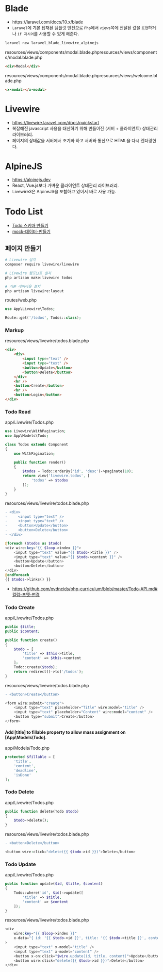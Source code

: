 # Blade
* https://laravel.com/docs/10.x/blade
* `Laravel`에 기본 탑재된 템플릿 엔진으로 `Php`에서 `views`쪽에 전달된 값을 `표현`하거나 `if 지시어`를 사용할 수 있게 해준다.
```sh
laravel new laravel_blade_livewire_alpinejs
```
resources/views/components/modal.blade.phpresources/views/components/modal.blade.php
```html
<div>Modal</div>
```

resources/views/components/modal.blade.phpresources/views/welcome.blade.php
```html
<x-modal></x-modal>
```

# Livewire
* https://livewire.laravel.com/docs/quickstart
* 복잡해진 javascript 사용을 대신하기 위해 만들어진 (서버 + 클라이언트) 상태관리 라이브러리.
* 페이지의 상태값을 서버에서 초기화 하고 서버와 통신으로 HTML을 다시 렌더링한다.

# AlpineJS
* https://alpinejs.dev
* React, Vue.js보다 가벼운 클라이언트 상태관리 라이브러리.
* Livewire3은 AlpineJS을 포함하고 있어서 바로 사용 가능.

# Todo List
* [Todo 스키마 만들기](https://github.com/ovdncids/php-curriculum/blob/master/Todo-API.md#todo-스키마-만들기)
* [mock-데이터-만들기](https://github.com/ovdncids/php-curriculum/blob/master/Todo-API.md#mock-데이터-만들기)

## 페이지 만들기
```sh
# Livewire 설치
composer require livewire/livewire

# Livewire 컴포넌트 설치
php artisan make:livewire todos

# 기본 레이아웃 설치
php artisan livewire:layout
```

routes/web.php
```php
use App\Livewire\Todos;

Route::get('/todos', Todos::class);
```

### Markup
resources/views/livewire/todos.blade.php
```html
<div>
    <div>
        <input type="text" />
        <input type="text" />
        <button>Update</button>
        <button>Delete</button>
    </div>
    <hr />
    <button>Create</button>
    <hr />
    <button>Login</button>
</div>
```

### Todo Read
app/Livewire/Todos.php
```php
use Livewire\WithPagination;
use App\Models\Todo;

class Todos extends Component
{
    use WithPagination;

    public function render()
    {
        $todos = Todo::orderBy('id', 'desc')->paginate(10);
        return view('livewire.todos', [
            'todos' => $todos
        ]);
    }
}
```

resources/views/livewire/todos.blade.php
```diff
- <div>
-     <input type="text" />
-     <input type="text" />
-     <button>Update</button>
-     <button>Delete</button>
- </div>
```

```php
@foreach ($todos as $todo)
<div wire:key="{{ $loop->index }}">
    <input type="text" value="{{ $todo->title }}" />
    <input type="text" value="{{ $todo->content }}" />
    <button>Update</button>
    <button>Delete</button>
</div>
@endforeach
{{ $todos->links() }}
```
* https://github.com/ovdncids/php-curriculum/blob/master/Todo-API.md#컬럼-포맷-변경

### Todo Create
app/Livewire/Todos.php
```php
public $title;
public $content;

public function create()
{
    $todo = [
        'title' => $this->title,
        'content' => $this->content
    ];
    Todo::create($todo);
    return redirect()->to('/todos');
}
```

resources/views/livewire/todos.blade.php
```diff
- <button>Create</button>
```
```php
<form wire:submit="create">
    <input type="text" placeholder="Title" wire:model="title" />
    <input type="text" placeholder="Content" wire:model="content" />
    <button type="submit">Create</button>
</form>
```

#### Add [title] to fillable property to allow mass assignment on [App\Models\Todo].
app/Models/Todo.php
```php
protected $fillable = [
    'title',
    'content',
    'deadline',
    'isDone'
];
```

### Todo Delete
app/Livewire/Todos.php
```php
public function delete(Todo $todo)
{
    $todo->delete();
}
```

resources/views/livewire/todos.blade.php
```diff
- <button>Delete</button>
```
```php
<button wire:click="delete({{ $todo->id }})">Delete</button>
```

### Todo Update
app/Livewire/Todos.php
```php
public function update($id, $title, $content)
{
    Todo::where('id', $id)->update([
        'title' => $title,
        'content' => $content
    ]);
}
```

resources/views/livewire/todos.blade.php
```php
<div
    wire:key="{{ $loop->index }}"
    x-data="{ id: '{{ $todo->id }}', title: '{{ $todo->title }}', content: '{{ $todo->content }}' }"
>
    <input type="text" x-model="title" />
    <input type="text" x-model="content" />
    <button x-on:click="$wire.update(id, title, content)">Update</button>
    <button wire:click="delete({{ $todo->id }})">Delete</button>
</div>
```
